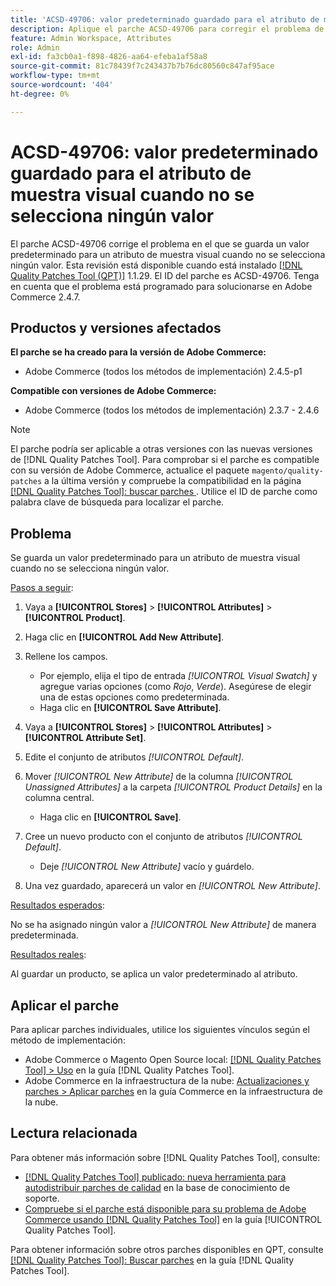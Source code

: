 ```yaml
---
title: 'ACSD-49706: valor predeterminado guardado para el atributo de muestra visual cuando no se selecciona ningún valor'
description: Aplique el parche ACSD-49706 para corregir el problema de Adobe Commerce en el que se guarda un valor predeterminado para un atributo de muestra visual cuando no se selecciona ningún valor.
feature: Admin Workspace, Attributes
role: Admin
exl-id: fa3cb0a1-f898-4826-aa64-efeba1af58a8
source-git-commit: 81c78439f7c243437b7b76dc80560c847af95ace
workflow-type: tm+mt
source-wordcount: '404'
ht-degree: 0%

---
```


# ACSD-49706: valor predeterminado guardado para el atributo de muestra visual cuando no se selecciona ningún valor

El parche ACSD-49706 corrige el problema en el que se guarda un valor predeterminado para un atributo de muestra visual cuando no se selecciona ningún valor. Esta revisión está disponible cuando está instalado [[!DNL Quality Patches Tool (QPT)]](https://experienceleague.adobe.com/en/docs/commerce-knowledge-base/kb/announcements/commerce-announcements/magento-quality-patches-released-new-tool-to-self-serve-quality-patches) 1.1.29. El ID del parche es ACSD-49706. Tenga en cuenta que el problema está programado para solucionarse en Adobe Commerce 2.4.7.

## Productos y versiones afectados

**El parche se ha creado para la versión de Adobe Commerce:**

* Adobe Commerce (todos los métodos de implementación) 2.4.5-p1

**Compatible con versiones de Adobe Commerce:**

* Adobe Commerce (todos los métodos de implementación) 2.3.7 - 2.4.6

>[!NOTE]
>
>El parche podría ser aplicable a otras versiones con las nuevas versiones de [!DNL Quality Patches Tool]. Para comprobar si el parche es compatible con su versión de Adobe Commerce, actualice el paquete `magento/quality-patches` a la última versión y compruebe la compatibilidad en la página [[!DNL Quality Patches Tool]: buscar parches ](https://experienceleague.adobe.com/tools/commerce-quality-patches/index.html). Utilice el ID de parche como palabra clave de búsqueda para localizar el parche.

## Problema

Se guarda un valor predeterminado para un atributo de muestra visual cuando no se selecciona ningún valor.

<u>Pasos a seguir</u>:

1. Vaya a **[!UICONTROL Stores]** > **[!UICONTROL Attributes]** > **[!UICONTROL Product]**.
1. Haga clic en **[!UICONTROL Add New Attribute]**.
1. Rellene los campos.

   * Por ejemplo, elija el tipo de entrada *[!UICONTROL Visual Swatch]* y agregue varias opciones (como *Rojo*, *Verde*). Asegúrese de elegir una de estas opciones como predeterminada.
   * Haga clic en **[!UICONTROL Save Attribute]**.

1. Vaya a **[!UICONTROL Stores]** > **[!UICONTROL Attributes]** > **[!UICONTROL Attribute Set]**.
1. Edite el conjunto de atributos *[!UICONTROL Default]*.
1. Mover *[!UICONTROL New Attribute]* de la columna *[!UICONTROL Unassigned Attributes]* a la carpeta *[!UICONTROL Product Details]* en la columna central.

   * Haga clic en **[!UICONTROL Save]**.

1. Cree un nuevo producto con el conjunto de atributos *[!UICONTROL Default]*.

   * Deje *[!UICONTROL New Attribute]* vacío y guárdelo.

1. Una vez guardado, aparecerá un valor en *[!UICONTROL New Attribute]*.

<u>Resultados esperados</u>:

No se ha asignado ningún valor a *[!UICONTROL New Attribute]* de manera predeterminada.

<u>Resultados reales</u>:

Al guardar un producto, se aplica un valor predeterminado al atributo.

## Aplicar el parche

Para aplicar parches individuales, utilice los siguientes vínculos según el método de implementación:

* Adobe Commerce o Magento Open Source local: [[!DNL Quality Patches Tool] > Uso](/help/tools/quality-patches-tool/usage.md) en la guía [!DNL Quality Patches Tool].
* Adobe Commerce en la infraestructura de la nube: [Actualizaciones y parches > Aplicar parches](https://experienceleague.adobe.com/docs/commerce-cloud-service/user-guide/develop/upgrade/apply-patches.html) en la guía Commerce en la infraestructura de la nube.

## Lectura relacionada

Para obtener más información sobre [!DNL Quality Patches Tool], consulte:

* [[!DNL Quality Patches Tool] publicado: nueva herramienta para autodistribuir parches de calidad](https://experienceleague.adobe.com/en/docs/commerce-knowledge-base/kb/announcements/commerce-announcements/magento-quality-patches-released-new-tool-to-self-serve-quality-patches) en la base de conocimiento de soporte.
* [Compruebe si el parche está disponible para su problema de Adobe Commerce usando [!DNL Quality Patches Tool]](/help/tools/quality-patches-tool/patches-available-in-qpt/check-patch-for-magento-issue-with-magento-quality-patches.md) en la guía [!UICONTROL Quality Patches Tool].


Para obtener información sobre otros parches disponibles en QPT, consulte [[!DNL Quality Patches Tool]: Buscar parches](https://experienceleague.adobe.com/tools/commerce-quality-patches/index.html) en la guía [!DNL Quality Patches Tool].
